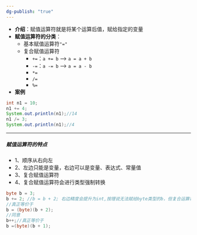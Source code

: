 ```yaml
---
dg-publish: "true"
---
```

- **介绍**：赋值运算符就是将某个运算后值，赋给指定的变量
- **赋值运算符的分类**：
	- 基本赋值运算符`"="` 
	- 复合赋值运算符
		- `+=`：`a += b` --> `a = a + b`
		- `-=`：`a -= b` --> `a = a - b`
		- `*=`
		- `/=`
		- `%=`
- **案例**
```java
int n1 = 10;
n1 += 4;
System.out.println(n1);//14
n1 /= 3;
System.out.println(n1);//4
```
---
##### 赋值运算符的特点
- 1、顺序从右向左 
- 2、左边只能是变量，右边可以是变量、表达式、常量值
- 3、复合赋值运算符
- 4、复合赋值运算符会进行类型强制转换
```java
byte b = 3;
b += 2; //b = b + 2; 右边精度会提升为int,按理说无法赋给byte类型的b，但复合运算符会转换
//真正等价于 
b = (byte)(b + 2);
//同意
b++;//真正等价于
b =(byte)(b + 1);
```